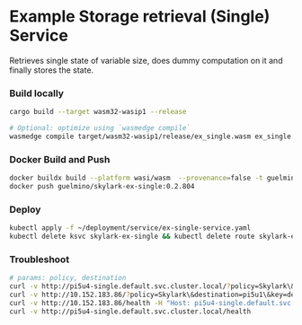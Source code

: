 # Example Storage retrieval (Single) Service
Retrieves single state of variable size, does dummy computation on it and finally stores the state.

### Build locally
```bash
cargo build --target wasm32-wasip1 --release

# Optional: optimize using `wasmedge compile`
wasmedge compile target/wasm32-wasip1/release/ex_single.wasm ex_single.wasm
```

### Docker Build and Push
```bash
docker buildx build --platform wasi/wasm  --provenance=false -t guelmino/skylark-ex-single:0.2.804 .
docker push guelmino/skylark-ex-single:0.2.804
```
### Deploy
```bash
kubectl apply -f ~/deployment/service/ex-single-service.yaml
kubectl delete ksvc skylark-ex-single && kubectl delete route skylark-ex-single && kubectl delete configuration skylark-ex-single && kubectl delete svc skylark-ex-single

```
### Troubleshoot
```bash
# params: policy, destination
curl -v http://pi5u4-single.default.svc.cluster.local/?policy=Skylark\&destination=pi5u1\&key=debugchain\:pi5u4-single
curl -v http://10.152.183.86/?policy=Skylark\&destination=pi5u1\&key=debugchain\:pi5u4-single -H "Host: pi5u4-single.default.svc.cluster.local"
curl -v http://10.152.183.86/health -H "Host: pi5u4-single.default.svc.cluster.local"
curl -v http://pi5u4-single.default.svc.cluster.local/health
```


